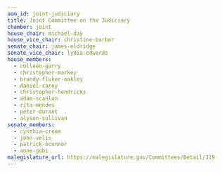 ```yaml
---
aom_id: joint-judiciary
title: Joint Committee on the Judiciary
chamber: joint
house_chair: michael-day
house_vice_chair: christine-barber
senate_chair: james-eldridge
senate_vice_chair: lydia-edwards
house_members:
  - colleen-garry
  - christopher-markey
  - brandy-fluker-oakley
  - daniel-carey
  - christopher-hendricks
  - adam-scanlon
  - rita-mendes
  - peter-durant
  - alyson-sullivan
senate_members:
  - cynthia-creem
  - john-velis
  - patrick-oconnor
  - anne-gobi
malegislature_url: https://malegislature.gov/Committees/Detail/J19
---
```

